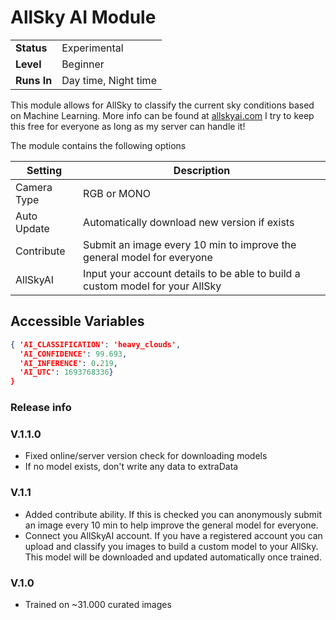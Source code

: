 # AllSky AI Module

|             |                      |
|-------------|----------------------|
| **Status**  | Experimental         |
| **Level**   | Beginner             |
| **Runs In** | Day time, Night time |

This module allows for AllSky to classify the current sky conditions based on Machine Learning.
More info can be found at [allskyai.com](https://www.allskyai.com) I try to keep this free for everyone as long as my server can handle it!

The module contains the following options

| Setting     | Description                                                                   |
|-------------|-------------------------------------------------------------------------------|
| Camera Type | RGB or MONO                                                                   |
| Auto Update | Automatically download new version if exists                                  |
| Contribute  | Submit an image every 10 min to improve the general model for everyone        |
| AllSkyAI    | Input your account details to be able to build a custom model for your AllSky |

## Accessible Variables

```json
{ 'AI_CLASSIFICATION': 'heavy_clouds', 
  'AI_CONFIDENCE': 99.693,
  'AI_INFERENCE': 0.219,
  'AI_UTC': 1693768336}
}
```

### Release info
### V.1.1.0
* Fixed online/server version check for downloading models
* If no model exists, don't write any data to extraData

### V.1.1
* Added contribute ability. If this is checked you can anonymously submit an image every 10 min to help improve the general model for everyone.
* Connect you AllSkyAI account. If you have a registered account you can upload and classify you images to build a custom model to your AllSky. This model will be downloaded and updated automatically once trained.

### V.1.0
* Trained on ~31.000 curated images
